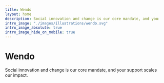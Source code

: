```yaml
---
title: Wendo
layout: home
description: Social innovation and change is our core mandate, and your support scales our impact.
intro_image: "./images/illustrations/wendo.svg"
intro_image_absolute: true
intro_image_hide_on_mobile: true
---
```


# Wendo

Social innovation and change is our core mandate, and your support scales our impact.
